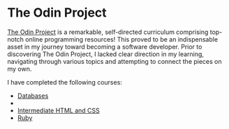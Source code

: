 <h1>The Odin Project</h1>
<p> <a href="https://theodinproject.com/">The Odin Project</a> is a remarkable, self-directed curriculum comprising top-notch online programming resources! This proved to be an indispensable asset in my journey toward becoming a software developer. Prior to discovering The Odin Project, I lacked clear direction in my learning, navigating through various topics and attempting to connect the pieces on my own.</p>
I have completed the following courses:
<ul>
  <li><a href="https://www.theodinproject.com/paths/full-stack-ruby-on-rails/courses/databases">Databases</a></li>
  <li><a href=""https://www.theodinproject.com/paths/foundations/courses/foundationsFoundations></a></li>
  <li><a href="https://www.theodinproject.com/paths/full-stack-ruby-on-rails/courses/intermediate-html-and-css">Intermediate HTML and CSS</a></li>
  <li><a href="https://www.theodinproject.com/paths/full-stack-ruby-on-rails/courses/ruby">Ruby</a></li>
</ul>
